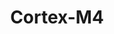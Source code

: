 ---
title : "Cortex-M4"
category :
    - Posts
tag :
    - Deep_Learning
    - Boost Course
toc : true
toc_sticky: true
comments: true
---